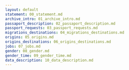 ```yaml
---
layout: default
statement: 00_statement.md
archive_intro: 01_archive_intro.md
passaport_description: 02_passaport_description.md
passport_requests: 03_passport_requests.md
migrations_destinations: 04_migrations_destinations.md
origins: 05_origins.md
origins_destinations: 06_origins_destinations.md
jobs: 07_jobs.md
gender: 08_gender.md
gender_time: 09_gender_time.md
data_description: 10_data_description.md
---
```


